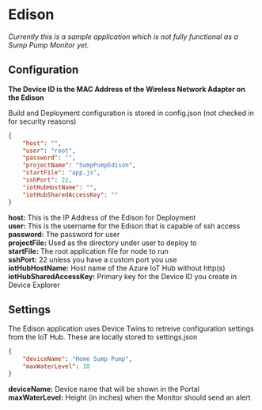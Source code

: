 ﻿# Edison

*Currently this is a sample application which is not fully functional as a Sump Pump Monitor yet.*

## Configuration

**The Device ID is the MAC Address of the Wireless Network Adapter on the Edison**  

Build and Deployment configuration is stored in config.json (not checked in for security reasons)
```json
{
    "host": "",
    "user": "root",
    "password": "",
    "projectName": "SumpPumpEdison",
    "startFile": "app.js",
    "sshPort": 22,
    "iotHubHostName": "",
    "iotHubSharedAccessKey": ""
}
```
**host:** This is the IP Address of the Edison for Deployment  
**user:** This is the username for the Edison that is capable of ssh access  
**password:** The password for user  
**projectFile:** Used as the directory under user to deploy to  
**startFile:** The root application file for node to run  
**sshPort:** 22 unless you have a custom port you use  
**iotHubHostName:** Host name of the Azure IoT Hub without http(s)  
**iotHubSharedAccessKey:** Primary key for the Device ID you create in Device Explorer

## Settings

The Edison application uses Device Twins to retreive configuration settings from the IoT Hub. These are locally stored to settings.json
```json
{
    "deviceName": "Home Sump Pump",
    "maxWaterLevel": 10
}
```
**deviceName:** Device name that will be shown in the Portal  
**maxWaterLevel:** Height (in inches) when the Monitor should send an alert